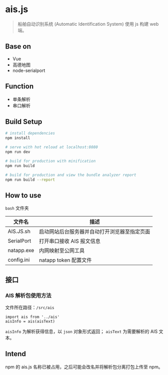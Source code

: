 # ais.js

> 船舶自动识别系统 (Automatic Identification System) 使用 js 构建 web 端。

## Base on

- Vue
- 高德地图
- node-serialport

## Function

- 单条解析
- 串口解析

## Build Setup

``` bash
# install dependencies
npm install

# serve with hot reload at localhost:8080
npm run dev

# build for production with minification
npm run build

# build for production and view the bundle analyzer report
npm run build --report
```

## How to use

`bash` 文件夹

|文件名|描述|
|--|--|
|AIS.JS.sh | 启动网站后台服务器并自动打开浏览器至指定页面 |
|SerialPort | 打开串口接收 AIS 报文信息 |
|natapp.exe | 内网映射至公网工具 |
|config.ini | natapp token 配置文件 |

## 接口

### AIS 解析包使用方法

文件所在路径：`/src/ais`

```
import ais from '../ais'
aisInfo = ais(aisText)
```

`aisInfo` 为解析获得信息，以 `json` 对象形式返回；
`aisText` 为需要解析的 AIS 文本。

## Intend

npm 的 ais.js 名称已被占用，之后可能会改名并将解析包分离打包上传至 npm。
